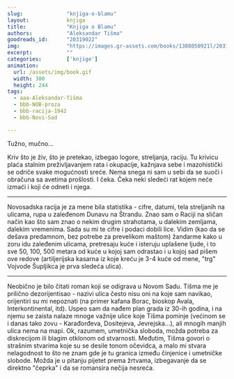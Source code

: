 ```yaml
---
slug:              "knjiga-o-blamu"
layout:            knjiga
title:             "Knjiga o Blamu"
authors:           "Aleksandar Tišma"
goodreads_id:      "20319022"
img:               "https://images.gr-assets.com/books/1388050921l/20319022.jpg"
excerpt:           ""
categories:        ['knjige']
animation:
  url: /assets/img/book.gif
  width: 300
  height: 244
tags:
  - aaa-Aleksandar-Tišma
  - bbb-NOB-proza
  - bbb-racija-1942
  - bbb-Novi-Sad

---
```


Tužno, mučno...

Kriv što je živ, što je pretekao, izbegao logore, streljanja, raciju. Tu krivicu plaća stalnim preživljavanjem rata i 
okupacije, kažnjava sebe i mazohistički se odriče svake mogućnosti sreće. Nema snega ni sam u sebi da se suoči i 
obračuna sa avetima prošlosti. I čeka. Čeka neki sledeći rat kojem neće izmaći i koji će odneti i njega.

***

Novosadska racija je za mene bila statistika - cifre, datumi, tela streljanih na ulicama, rupa u zaleđenom Dunavu na 
Štrandu. Znao sam o Raciji na sličan način kao što sam znao o nekim drugim strahotama, u dalekim zemljama, dalekim 
vremenima. Sada su mi te cifre i podaci dobili lice. Vidim (kao da se dešava predamnom, bez potrebe za prevelikom 
maštom) žandarme kako u zoru idu zaleđenim ulicama, pretresaju kuće i isteruju uplašene ljude, i to sve 50, 100, 500 
metara od kuće u kojoj sam odrastao i u kojoj sad pišem ove redove (artiljerijska kasarna iz koje kreću je 3-4 kuće od 
mene, "trg" Vojvode Šupljikca je prva sledeća ulica).

***

Neobično je bilo čitati roman koji se odigrava u Novom Sadu. Tišma me je prilično dezorijentisao - nazivi ulica često 
nisu oni na koje sam navikao, orijentiri su mi nepoznati (na primer kafana Borac, bioskop Avala, Interkontinental, 
itd). Uspeo sam da nađem plan grada iz 30-ih godina, i na njemu se zaista nalaze mnoge važnije ulice koje Tišma 
pominje (većinom se i danas tako zovu - Karađorđeva, Dositejeva, Jevrejska...), ali mnogih manjih ulica nema na mapi. 
Ok, razumem, umetnička sloboda, možda potreba za diskrecijom ili blagim otklonom od stvarnosti. Međutim, Tišma govori o 
strašnim stvarima koje su se desile tonom očevidca, a malo mi stvara nelagodnost to što ne znam gde je tu granica 
između činjenice i umetničke slobode. Možda je u pitanju pijetet prema žrtvama, izbegavanje da se direktno "čeprka" i 
da se romansira nečija nesreća.